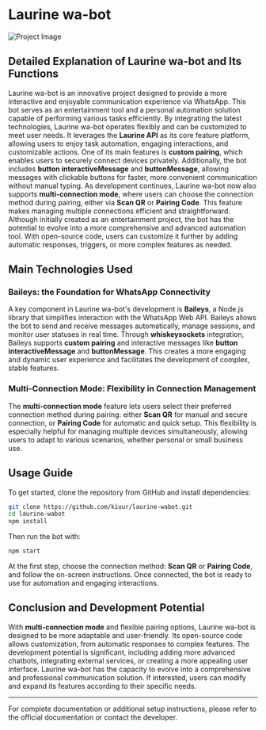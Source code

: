 # Laurine wa-bot

![Project Image](https://pomf2.lain.la/f/wsbg6r1o.jpg)

## Detailed Explanation of Laurine wa-bot and Its Functions

Laurine wa-bot is an innovative project designed to provide a more interactive and enjoyable communication experience via WhatsApp. This bot serves as an entertainment tool and a personal automation solution capable of performing various tasks efficiently. By integrating the latest technologies, Laurine wa-bot operates flexibly and can be customized to meet user needs. It leverages the **Laurine API** as its core feature platform, allowing users to enjoy task automation, engaging interactions, and customizable actions. One of its main features is **custom pairing**, which enables users to securely connect devices privately. Additionally, the bot includes **button interactiveMessage** and **buttonMessage**, allowing messages with clickable buttons for faster, more convenient communication without manual typing. As development continues, Laurine wa-bot now also supports **multi-connection mode**, where users can choose the connection method during pairing, either via **Scan QR** or **Pairing Code**. This feature makes managing multiple connections efficient and straightforward. Although initially created as an entertainment project, the bot has the potential to evolve into a more comprehensive and advanced automation tool. With open-source code, users can customize it further by adding automatic responses, triggers, or more complex features as needed.

## Main Technologies Used

### Baileys: the Foundation for WhatsApp Connectivity

A key component in Laurine wa-bot's development is **Baileys**, a Node.js library that simplifies interaction with the WhatsApp Web API. Baileys allows the bot to send and receive messages automatically, manage sessions, and monitor user statuses in real time. Through **whiskeysockets** integration, Baileys supports **custom pairing** and interactive messages like **button interactiveMessage** and **buttonMessage**. This creates a more engaging and dynamic user experience and facilitates the development of complex, stable features.

### Multi-Connection Mode: Flexibility in Connection Management

The **multi-connection mode** feature lets users select their preferred connection method during pairing: either **Scan QR** for manual and secure connection, or **Pairing Code** for automatic and quick setup. This flexibility is especially helpful for managing multiple devices simultaneously, allowing users to adapt to various scenarios, whether personal or small business use.

## Usage Guide

To get started, clone the repository from GitHub and install dependencies:

```bash
git clone https://github.com/kiuur/laurine-wabot.git
cd laurine-wabot
npm install
```

Then run the bot with:

```bash
npm start
```

At the first step, choose the connection method: **Scan QR** or **Pairing Code**, and follow the on-screen instructions. Once connected, the bot is ready to use for automation and engaging interactions.

## Conclusion and Development Potential

With **multi-connection mode** and flexible pairing options, Laurine wa-bot is designed to be more adaptable and user-friendly. Its open-source code allows customization, from automatic responses to complex features. The development potential is significant, including adding more advanced chatbots, integrating external services, or creating a more appealing user interface. Laurine wa-bot has the capacity to evolve into a comprehensive and professional communication solution. If interested, users can modify and expand its features according to their specific needs.

---

For complete documentation or additional setup instructions, please refer to the official documentation or contact the developer.
